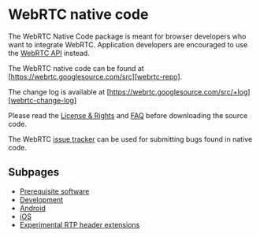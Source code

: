 # WebRTC native code

The WebRTC Native Code package is meant for browser developers who want to
integrate WebRTC. Application developers are encouraged to use the [WebRTC
API][webrtc-api] instead.

[webrtc-api]: http://dev.w3.org/2011/webrtc/editor/webrtc.html

The WebRTC native code can be found at
[https://webrtc.googlesource.com/src][webrtc-repo].

[webrtc-repo]: https://webrtc.googlesource.com/src/

The change log is available at
[https://webrtc.googlesource.com/src/+log][webrtc-change-log]

[webrtc-change-log]: https://webrtc.googlesource.com/src/+log

Please read the [License & Rights][webrtc-license] and [FAQ][webrtc-faq]
before downloading the source code.

[webrtc-license]: https://webrtc.org/support/license
[webrtc-faq]: https://webrtc.googlesource.com/src/+/main/docs/faq.md

The WebRTC [issue tracker][webrtc-issue-tracker] can be used for submitting
bugs found in native code.

[webrtc-issue-tracker]: https://bugs.webrtc.org

## Subpages

* [Prerequisite software][webrtc-prerequitite-sw]
* [Development][webrtc-development]
* [Android][webtc-android-development]
* [iOS][webrtc-ios-development]
* [Experimental RTP header extensions][rtp-hdrext]

[webrtc-prerequitite-sw]: https://webrtc.googlesource.com/src/+/main/docs/native-code/development/prerequisite-sw/index.md
[webrtc-development]: https://webrtc.googlesource.com/src/+/main/docs/native-code/development/index.md
[webtc-android-development]: https://webrtc.googlesource.com/src/+/main/docs/native-code/android/index.md
[webrtc-ios-development]: https://webrtc.googlesource.com/src/+/main/docs/native-code/ios/index.md
[rtp-hdrext]: https://webrtc.googlesource.com/src/+/main/docs/native-code/rtp-hdrext/index.md
